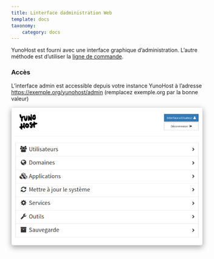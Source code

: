 ```yaml
---
title: Linterface dadministration Web
template: docs
taxonomy:
    category: docs
---
```


YunoHost est fourni avec une interface graphique d’administration. L’autre méthode est d’utiliser la [ligne de commande](/commandline).

### Accès

L’interface admin est accessible depuis votre instance YunoHost à l’adresse https://exemple.org/yunohost/admin (remplacez exemple.org par la bonne valeur)

<div class="text-center" style="max-width:100%;border-radius: 5px;border: 1px solid rgba(0,0,0,0.15);box-shadow: 0 5px 15px rgba(0,0,0,0.35);">
<img src="/images/webadmin_fr.png" style="max-width:100%;">
</div>

